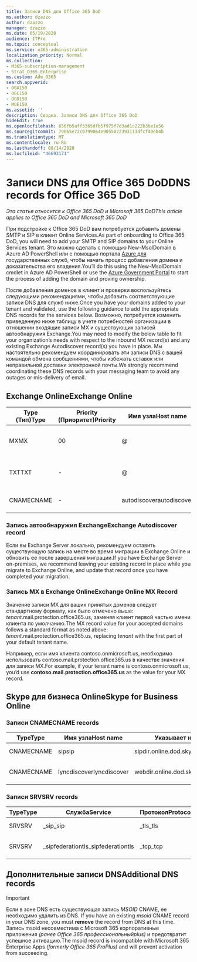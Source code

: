 ```yaml
---
title: Записи DNS для Office 365 DoD
ms.author: dzazzo
author: dzazzo
manager: dzazzo
ms.date: 05/19/2020
audience: ITPro
ms.topic: conceptual
ms.service: o365-administration
localization_priority: Normal
ms.collection:
- M365-subscription-management
- Strat_O365_Enterprise
ms.custom: Adm_O365
search.appverid:
- OGA150
- OGC150
- OGD150
- MOE150
ms.assetid: ''
description: Сводка. Записи DNS для Office 365 DoD
hideEdit: true
ms.openlocfilehash: 656fb5aff3365dfb5f975f7d3ad1c222b36e1e56
ms.sourcegitcommit: 79065e72c0799064e9055022393113dfcf40eb4b
ms.translationtype: MT
ms.contentlocale: ru-RU
ms.lasthandoff: 08/14/2020
ms.locfileid: "46693171"
---
```

# <a name="dns-records-for-office-365-dod"></a><span data-ttu-id="2ba10-103">Записи DNS для Office 365 DoD</span><span class="sxs-lookup"><span data-stu-id="2ba10-103">DNS records for Office 365 DoD</span></span>

<span data-ttu-id="2ba10-104">*Эта статья относится к Office 365 DoD и Microsoft 365 DoD*</span><span class="sxs-lookup"><span data-stu-id="2ba10-104">*This article applies to Office 365 DoD and Microsoft 365 DoD*</span></span>

<span data-ttu-id="2ba10-105">При подстройке к Office 365 DoD вам потребуется добавить домены SMTP и SIP в клиент Online Services.</span><span class="sxs-lookup"><span data-stu-id="2ba10-105">As part of onboarding to Office 365 DoD, you will need to add your SMTP and SIP domains to your Online Services tenant.</span></span>  <span data-ttu-id="2ba10-106">Это можно сделать с помощью New-MsolDomain в Azure AD PowerShell или с помощью портала [Azure для](https://portal.azure.us) государственных служб, чтобы начать процесс добавления домена и доказательства его владения.</span><span class="sxs-lookup"><span data-stu-id="2ba10-106">You’ll do this using the New-MsolDomain cmdlet in Azure AD PowerShell or use the [Azure Government Portal](https://portal.azure.us) to start the process of adding the domain and proving ownership.</span></span>

<span data-ttu-id="2ba10-107">После добавления доменов в клиент и проверки воспользуйтесь следующими рекомендациями, чтобы добавить соответствующие записи DNS для служб ниже.</span><span class="sxs-lookup"><span data-stu-id="2ba10-107">Once you have your domains added to your tenant and validated, use the following guidance to add the appropriate DNS records for the services below.</span></span>  <span data-ttu-id="2ba10-108">Возможно, потребуется изменить приведенную ниже таблицу в учете потребностей организации в отношении входящие записи MX и существующих записей автообнаружия Exchange.</span><span class="sxs-lookup"><span data-stu-id="2ba10-108">You may need to modify the below table to fit your organization’s needs with respect to the inbound MX record(s) and any existing Exchange Autodiscover record(s) you have in place.</span></span>  <span data-ttu-id="2ba10-109">Мы настоятельно рекомендуем координировать эти записи DNS с вашей командой обмена сообщениями, чтобы избежать сставок или неправильной доставки электронной почты.</span><span class="sxs-lookup"><span data-stu-id="2ba10-109">We strongly recommend coordinating these DNS records with your messaging team to avoid any outages or mis-delivery of email.</span></span>

## <a name="exchange-online"></a><span data-ttu-id="2ba10-110">Exchange Online</span><span class="sxs-lookup"><span data-stu-id="2ba10-110">Exchange Online</span></span>

| <span data-ttu-id="2ba10-111">Type (Тип)</span><span class="sxs-lookup"><span data-stu-id="2ba10-111">Type</span></span> | <span data-ttu-id="2ba10-112">Priority (Приоритет)</span><span class="sxs-lookup"><span data-stu-id="2ba10-112">Priority</span></span> | <span data-ttu-id="2ba10-113">Имя узла</span><span class="sxs-lookup"><span data-stu-id="2ba10-113">Host name</span></span> | <span data-ttu-id="2ba10-114">Указывает на адрес или значение</span><span class="sxs-lookup"><span data-stu-id="2ba10-114">Points to address or value</span></span> | <span data-ttu-id="2ba10-115">TTL</span><span class="sxs-lookup"><span data-stu-id="2ba10-115">TTL</span></span> |
| --- | --- | --- | --- | --- |
| <span data-ttu-id="2ba10-116">MX</span><span class="sxs-lookup"><span data-stu-id="2ba10-116">MX</span></span> | <span data-ttu-id="2ba10-117">0</span><span class="sxs-lookup"><span data-stu-id="2ba10-117">0</span></span> | @ | <span data-ttu-id="2ba10-118">*tenant*.mail.protection.office365.us (дополнительные сведения см. ниже)</span><span class="sxs-lookup"><span data-stu-id="2ba10-118">*tenant*.mail.protection.office365.us (see below for additional details)</span></span> | <span data-ttu-id="2ba10-119">1 Hour</span><span class="sxs-lookup"><span data-stu-id="2ba10-119">1 Hour</span></span> |
| <span data-ttu-id="2ba10-120">TXT</span><span class="sxs-lookup"><span data-stu-id="2ba10-120">TXT</span></span> | - | @ | <span data-ttu-id="2ba10-121">v=spf1 include:spf.protection.office365.us -all</span><span class="sxs-lookup"><span data-stu-id="2ba10-121">v=spf1 include:spf.protection.office365.us -all</span></span> | <span data-ttu-id="2ba10-122">1 час</span><span class="sxs-lookup"><span data-stu-id="2ba10-122">1 Hour</span></span> |
| <span data-ttu-id="2ba10-123">CNAME</span><span class="sxs-lookup"><span data-stu-id="2ba10-123">CNAME</span></span> | - | <span data-ttu-id="2ba10-124">autodiscover</span><span class="sxs-lookup"><span data-stu-id="2ba10-124">autodiscover</span></span> | <span data-ttu-id="2ba10-125">autodiscover-dod.office365.us</span><span class="sxs-lookup"><span data-stu-id="2ba10-125">autodiscover-dod.office365.us</span></span> | <span data-ttu-id="2ba10-126">1 Hour</span><span class="sxs-lookup"><span data-stu-id="2ba10-126">1 Hour</span></span> |

### <a name="exchange-autodiscover-record"></a><span data-ttu-id="2ba10-127">Запись автообнаружия Exchange</span><span class="sxs-lookup"><span data-stu-id="2ba10-127">Exchange Autodiscover record</span></span>

<span data-ttu-id="2ba10-128">Если вы Exchange Server локально, рекомендуем оставить существующую запись на месте во время миграции в Exchange Online и обновить ее после завершения миграции.</span><span class="sxs-lookup"><span data-stu-id="2ba10-128">If you have Exchange Server on-premises, we recommend leaving your existing record in place while you migrate to Exchange Online, and update that record once you have completed your migration.</span></span>

### <a name="exchange-online-mx-record"></a><span data-ttu-id="2ba10-129">Запись MX в Exchange Online</span><span class="sxs-lookup"><span data-stu-id="2ba10-129">Exchange Online MX Record</span></span>

<span data-ttu-id="2ba10-130">Значение записи MX для ваших принятых доменов следует стандартному формату, как  было отмечено выше: *tenant*.mail.protection.office365.us, заменяя клиент первой частью имени клиента по умолчанию.</span><span class="sxs-lookup"><span data-stu-id="2ba10-130">The MX record value for your accepted domains follows a standard format as noted above: *tenant*.mail.protection.office365.us, replacing *tenant* with the first part of your default tenant name.</span></span>

<span data-ttu-id="2ba10-131">Например, если имя клиента contoso.onmicrosoft.us, необходимо использовать contoso.mail.protection.office365.us  в качестве значения для записи MX.</span><span class="sxs-lookup"><span data-stu-id="2ba10-131">For example, if your tenant name is contoso.onmicrosoft.us, you’d use **contoso.mail.protection.office365.us** as the value for your MX record.</span></span>

## <a name="skype-for-business-online"></a><span data-ttu-id="2ba10-132">Skype для бизнеса Online</span><span class="sxs-lookup"><span data-stu-id="2ba10-132">Skype for Business Online</span></span>

### <a name="cname-records"></a><span data-ttu-id="2ba10-133">Записи CNAME</span><span class="sxs-lookup"><span data-stu-id="2ba10-133">CNAME records</span></span>

| <span data-ttu-id="2ba10-134">Type</span><span class="sxs-lookup"><span data-stu-id="2ba10-134">Type</span></span> | <span data-ttu-id="2ba10-135">Имя узла</span><span class="sxs-lookup"><span data-stu-id="2ba10-135">Host name</span></span> | <span data-ttu-id="2ba10-136">Указывает на адрес или значение</span><span class="sxs-lookup"><span data-stu-id="2ba10-136">Points to address or value</span></span> | <span data-ttu-id="2ba10-137">TTL</span><span class="sxs-lookup"><span data-stu-id="2ba10-137">TTL</span></span> |
| --- | --- | --- | --- |
| <span data-ttu-id="2ba10-138">CNAME</span><span class="sxs-lookup"><span data-stu-id="2ba10-138">CNAME</span></span> | <span data-ttu-id="2ba10-139">sip</span><span class="sxs-lookup"><span data-stu-id="2ba10-139">sip</span></span> | <span data-ttu-id="2ba10-140">sipdir.online.dod.skypeforbusiness.us</span><span class="sxs-lookup"><span data-stu-id="2ba10-140">sipdir.online.dod.skypeforbusiness.us</span></span> | <span data-ttu-id="2ba10-141">1 час</span><span class="sxs-lookup"><span data-stu-id="2ba10-141">1 Hour</span></span> |
| <span data-ttu-id="2ba10-142">CNAME</span><span class="sxs-lookup"><span data-stu-id="2ba10-142">CNAME</span></span> | <span data-ttu-id="2ba10-143">lyncdiscover</span><span class="sxs-lookup"><span data-stu-id="2ba10-143">lyncdiscover</span></span> | <span data-ttu-id="2ba10-144">webdir.online.dod.skypeforbusiness.us</span><span class="sxs-lookup"><span data-stu-id="2ba10-144">webdir.online.dod.skypeforbusiness.us</span></span> | <span data-ttu-id="2ba10-145">1 Hour</span><span class="sxs-lookup"><span data-stu-id="2ba10-145">1 Hour</span></span> | 

### <a name="srv-records"></a><span data-ttu-id="2ba10-146">Записи SRV</span><span class="sxs-lookup"><span data-stu-id="2ba10-146">SRV records</span></span>

| <span data-ttu-id="2ba10-147">Type</span><span class="sxs-lookup"><span data-stu-id="2ba10-147">Type</span></span> | <span data-ttu-id="2ba10-148">Служба</span><span class="sxs-lookup"><span data-stu-id="2ba10-148">Service</span></span> | <span data-ttu-id="2ba10-149">Протокол</span><span class="sxs-lookup"><span data-stu-id="2ba10-149">Protocol</span></span> | <span data-ttu-id="2ba10-150">Порт</span><span class="sxs-lookup"><span data-stu-id="2ba10-150">Port</span></span> | <span data-ttu-id="2ba10-151">Насыщенность</span><span class="sxs-lookup"><span data-stu-id="2ba10-151">Weight</span></span> | <span data-ttu-id="2ba10-152">Priority</span><span class="sxs-lookup"><span data-stu-id="2ba10-152">Priority</span></span> | <span data-ttu-id="2ba10-153">Имя</span><span class="sxs-lookup"><span data-stu-id="2ba10-153">Name</span></span> | <span data-ttu-id="2ba10-154">Target</span><span class="sxs-lookup"><span data-stu-id="2ba10-154">Target</span></span> | <span data-ttu-id="2ba10-155">TTL</span><span class="sxs-lookup"><span data-stu-id="2ba10-155">TTL</span></span> |
| --- | --- | --- | --- | --- | --- | --- | --- | --- |
| <span data-ttu-id="2ba10-156">SRV</span><span class="sxs-lookup"><span data-stu-id="2ba10-156">SRV</span></span> | <span data-ttu-id="2ba10-157">\_sip</span><span class="sxs-lookup"><span data-stu-id="2ba10-157">\_sip</span></span> | <span data-ttu-id="2ba10-158">\_tls</span><span class="sxs-lookup"><span data-stu-id="2ba10-158">\_tls</span></span> | <span data-ttu-id="2ba10-159">443</span><span class="sxs-lookup"><span data-stu-id="2ba10-159">443</span></span> | <span data-ttu-id="2ba10-160">1 </span><span class="sxs-lookup"><span data-stu-id="2ba10-160">1</span></span> | <span data-ttu-id="2ba10-161">100</span><span class="sxs-lookup"><span data-stu-id="2ba10-161">100</span></span> | @ | <span data-ttu-id="2ba10-162">sipdir.online.dod.skypeforbusiness.us</span><span class="sxs-lookup"><span data-stu-id="2ba10-162">sipdir.online.dod.skypeforbusiness.us</span></span> | <span data-ttu-id="2ba10-163">1 час</span><span class="sxs-lookup"><span data-stu-id="2ba10-163">1 Hour</span></span> |
| <span data-ttu-id="2ba10-164">SRV</span><span class="sxs-lookup"><span data-stu-id="2ba10-164">SRV</span></span> | <span data-ttu-id="2ba10-165">\_sipfederationtls</span><span class="sxs-lookup"><span data-stu-id="2ba10-165">\_sipfederationtls</span></span> | <span data-ttu-id="2ba10-166">\_tcp</span><span class="sxs-lookup"><span data-stu-id="2ba10-166">\_tcp</span></span> | <span data-ttu-id="2ba10-167">5061</span><span class="sxs-lookup"><span data-stu-id="2ba10-167">5061</span></span> | <span data-ttu-id="2ba10-168">1 </span><span class="sxs-lookup"><span data-stu-id="2ba10-168">1</span></span> | <span data-ttu-id="2ba10-169">100</span><span class="sxs-lookup"><span data-stu-id="2ba10-169">100</span></span> | @ | <span data-ttu-id="2ba10-170">sipfed.online.dod.skypeforbusiness.us</span><span class="sxs-lookup"><span data-stu-id="2ba10-170">sipfed.online.dod.skypeforbusiness.us</span></span> | <span data-ttu-id="2ba10-171">1 Hour</span><span class="sxs-lookup"><span data-stu-id="2ba10-171">1 Hour</span></span> |

## <a name="additional-dns-records"></a><span data-ttu-id="2ba10-172">Дополнительные записи DNS</span><span class="sxs-lookup"><span data-stu-id="2ba10-172">Additional DNS records</span></span>

> [!IMPORTANT]
> <span data-ttu-id="2ba10-173">Если в зоне DNS есть существующая запись *MSOID* CNAME, ее необходимо удалить из DNS. </span><span class="sxs-lookup"><span data-stu-id="2ba10-173">If you have an existing *msoid* CNAME record in your DNS zone, you must **remove** the record from DNS at this time.</span></span>  <span data-ttu-id="2ba10-174">Запись msoid несовместима с Microsoft 365 корпоративные приложения *(ранее Office 365 профессиональныйplus)* и предотвратит успешное активацию.</span><span class="sxs-lookup"><span data-stu-id="2ba10-174">The msoid record is incompatible with Microsoft 365 Enterprise Apps *(formerly Office 365 ProPlus)* and will prevent activation from succeeding.</span></span>
